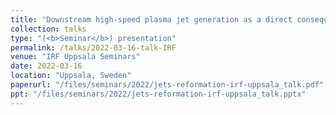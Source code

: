 ```yaml
---
title: "Downstream high-speed plasma jet generation as a direct consequence of shock reformation"
collection: talks
type: "(<b>Seminar</b>) presentation"
permalink: /talks/2022-03-16-talk-IRF
venue: "IRF Uppsala Seminars"
date: 2022-03-16
location: "Uppsala, Sweden"
paperurl: "/files/seminars/2022/jets-reformation-irf-uppsala_talk.pdf"
ppt: "/files/seminars/2022/jets-reformation-irf-uppsala_talk.pptx"
---
```

